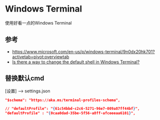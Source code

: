 # Windows Terminal

使用好看一点的Windows Terminal

## 参考

* https://www.microsoft.com/en-us/p/windows-terminal/9n0dx20hk701?activetab=pivot:overviewtab
* [Is there a way to change the default shell in Windows Terminal?](https://superuser.com/questions/1456511/is-there-a-way-to-change-the-default-shell-in-windows-terminal)

## 替换默认cmd

[设置] --> settings.json

```json
"$schema": "https://aka.ms/terminal-profiles-schema",

// "defaultProfile": "{61c54bbd-c2c6-5271-96e7-009a87ff44bf}",
"defaultProfile" : "{0caa0dad-35be-5f56-a8ff-afceeeaa6101}",
```
